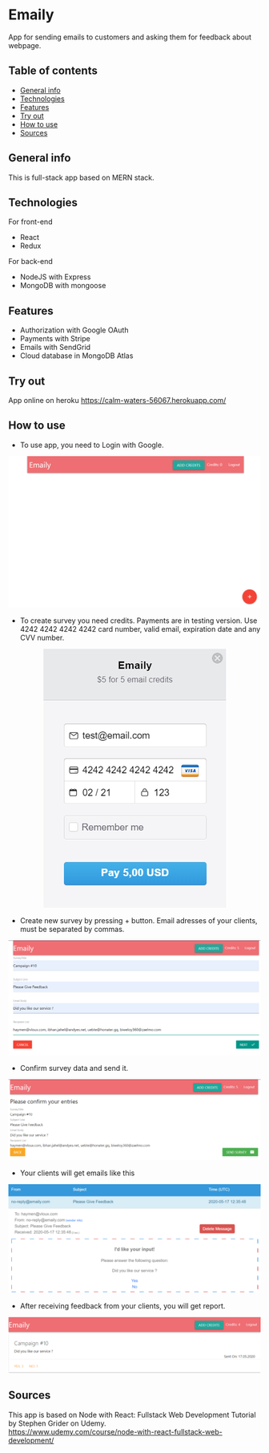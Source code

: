 # Emaily
App for sending emails to customers and asking them for feedback about webpage.

## Table of contents
* [General info](#general-info)
* [Technologies](#technologies)
* [Features](#features)
* [Try out](#try-out)
* [How to use](#how-to-use)
* [Sources](#sources)

## General info

This is full-stack app  based on MERN stack.

## Technologies
For front-end
* React
* Redux

For back-end
* NodeJS with Express
* MongoDB with mongoose

## Features
* Authorization with Google OAuth
* Payments with Stripe 
* Emails with SendGrid
* Cloud database in MongoDB Atlas

## Try out
App online on heroku
https://calm-waters-56067.herokuapp.com/

## How to use
* To use app, you need to Login with Google.  
  
![Logged In](./img/loggedIn.png)

* To create survey you need credits. Payments are in testing version. Use 4242 4242 4242 4242 card number, valid email, expiration date and any CVV number.    
<p align="center">
  <img src="./img/card.png" />
</p>

* Create new survey by pressing + button. Email adresses of your clients, must be separated by commas.  
  
![New survey](./img/createSurvey.png)

* Confirm survey data and send it.  
  
![Confirm](./img/confirmSurvey.png)

* Your clients will get emails like this  
  
![Email](./img/email.png)

* After receiving feedback from your clients, you will get report.  
  
![Feedback](./img/feedback.png)

## Sources
This app is based on Node with React: Fullstack Web Development Tutorial by Stephen Grider on Udemy.    
https://www.udemy.com/course/node-with-react-fullstack-web-development/
